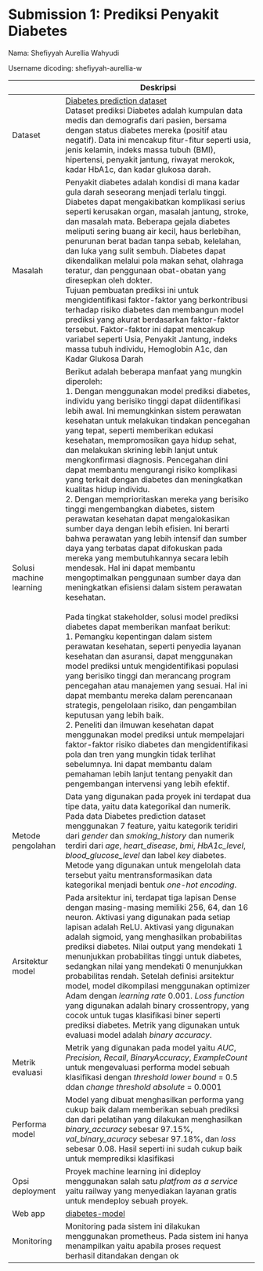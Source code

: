 # Submission 1: Prediksi Penyakit Diabetes
Nama: Shefiyyah Aurellia Wahyudi

Username dicoding: shefiyyah-aurellia-w

| | Deskripsi |
| ----------- | ----------- |
| Dataset | [Diabetes prediction dataset](https://www.kaggle.com/datasets/iammustafatz/diabetes-prediction-dataset)<br> Dataset prediksi Diabetes adalah kumpulan data medis dan demografis dari pasien, bersama dengan status diabetes mereka (positif atau negatif). Data ini mencakup fitur-fitur seperti usia, jenis kelamin, indeks massa tubuh (BMI), hipertensi, penyakit jantung, riwayat merokok, kadar HbA1c, dan kadar glukosa darah. |
| Masalah | Penyakit diabetes adalah kondisi di mana kadar gula darah seseorang menjadi terlalu tinggi. Diabetes dapat mengakibatkan komplikasi serius seperti kerusakan organ, masalah jantung, stroke, dan masalah mata. Beberapa gejala diabetes meliputi sering buang air kecil, haus berlebihan, penurunan berat badan tanpa sebab, kelelahan, dan luka yang sulit sembuh. Diabetes dapat dikendalikan melalui pola makan sehat, olahraga teratur, dan penggunaan obat-obatan yang diresepkan oleh dokter.<br>  Tujuan pembuatan prediksi ini untuk mengidentifikasi faktor-faktor yang berkontribusi terhadap risiko diabetes dan membangun model prediksi yang akurat berdasarkan faktor-faktor tersebut. Faktor-faktor ini dapat mencakup variabel seperti Usia, Penyakit Jantung, indeks massa tubuh individu, Hemoglobin A1c, dan Kadar Glukosa Darah |
| Solusi machine learning | Berikut adalah beberapa manfaat yang mungkin diperoleh:<br> 1. Dengan menggunakan model prediksi diabetes, individu yang berisiko tinggi dapat diidentifikasi lebih awal. Ini memungkinkan sistem perawatan kesehatan untuk melakukan tindakan pencegahan yang tepat, seperti memberikan edukasi kesehatan, mempromosikan gaya hidup sehat, dan melakukan skrining lebih lanjut untuk mengkonfirmasi diagnosis. Pencegahan dini dapat membantu mengurangi risiko komplikasi yang terkait dengan diabetes dan meningkatkan kualitas hidup individu.<br> 2. Dengan memprioritaskan mereka yang berisiko tinggi mengembangkan diabetes, sistem perawatan kesehatan dapat mengalokasikan sumber daya dengan lebih efisien. Ini berarti bahwa perawatan yang lebih intensif dan sumber daya yang terbatas dapat difokuskan pada mereka yang membutuhkannya secara lebih mendesak. Hal ini dapat membantu mengoptimalkan penggunaan sumber daya dan meningkatkan efisiensi dalam sistem perawatan kesehatan.<br><br> Pada tingkat stakeholder, solusi model prediksi diabetes dapat memberikan manfaat berikut:<br> 1. Pemangku kepentingan dalam sistem perawatan kesehatan, seperti penyedia layanan kesehatan dan asuransi, dapat menggunakan model prediksi untuk mengidentifikasi populasi yang berisiko tinggi dan merancang program pencegahan atau manajemen yang sesuai. Hal ini dapat membantu mereka dalam perencanaan strategis, pengelolaan risiko, dan pengambilan keputusan yang lebih baik.<br> 2. Peneliti dan ilmuwan kesehatan dapat menggunakan model prediksi untuk mempelajari faktor-faktor risiko diabetes dan mengidentifikasi pola dan tren yang mungkin tidak terlihat sebelumnya. Ini dapat membantu dalam pemahaman lebih lanjut tentang penyakit dan pengembangan intervensi yang lebih efektif.  |
| Metode pengolahan | Data yang digunakan pada proyek ini terdapat dua tipe data, yaitu data kategorikal dan numerik. Pada data Diabetes prediction dataset menggunakan 7 feature, yaitu kategorik teridiri dari *gender* dan *smoking_history* dan numerik terdiri dari *age*, *heart_disease*, *bmi*, *HbA1c_level*, *blood_glucose_level* dan label *key* diabetes. Metode yang digunakan untuk mengelolah data tersebut yaitu mentransformasikan data kategorikal menjadi bentuk *one-hot encoding*.  |
| Arsitektur model |  Pada arsitektur ini, terdapat tiga lapisan Dense dengan masing-masing memiliki 256, 64, dan 16 neuron. Aktivasi yang digunakan pada setiap lapisan adalah ReLU. Aktivasi yang digunakan adalah sigmoid, yang menghasilkan probabilitas prediksi diabetes. Nilai output yang mendekati 1 menunjukkan probabilitas tinggi untuk diabetes, sedangkan nilai yang mendekati 0 menunjukkan probabilitas rendah. Setelah definisi arsitektur model, model dikompilasi menggunakan optimizer Adam dengan *learning rate* 0.001. *Loss function* yang digunakan adalah binary crossentropy, yang cocok untuk tugas klasifikasi biner seperti prediksi diabetes. Metrik yang digunakan untuk evaluasi model adalah *binary accuracy*. |
| Metrik evaluasi | Metrik yang digunakan pada model yaitu *AUC*, *Precision*, *Recall*, *BinaryAccuracy*, *ExampleCount* untuk mengevaluasi performa model sebuah klasifikasi dengan *threshold lower bound* = 0.5 ddan *change threshold absolute* = 0.0001|
| Performa model |Model yang dibuat menghasilkan performa yang cukup baik dalam memberikan sebuah prediksi dan dari pelatihan yang dilakukan menghasilkan *binary_accuracy* sebesar 97.15%, *val_binary_acuracy* sebesar 97.18%, dan *loss* sebesar 0.08. Hasil seperti ini sudah cukup baik untuk memprediksi klasifikasi |
| Opsi deployment | Proyek machine learning ini dideploy menggunakan salah satu *platfrom as a service* yaitu railway  yang menyediakan layanan gratis untuk mendeploy sebuah proyek.|
| Web app |  [diabetes-model](https://diabetes-prediction-production.up.railway.app/v1/models/diabetes-model/metadata)|
| Monitoring | Monitoring pada sistem ini dilakukan menggunakan prometheus. Pada sistem ini hanya  menampilkan yaitu apabila proses request berhasil ditandakan dengan ok |

